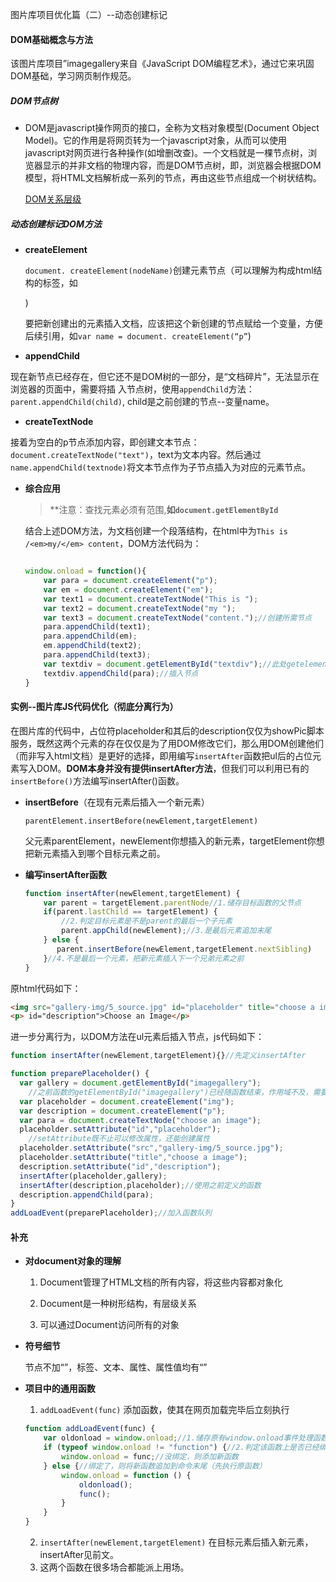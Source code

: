 图片库项目优化篇（二）--动态创建标记

#### DOM基础概念与方法

该图片库项目”imagegallery来自《JavaScript DOM编程艺术》，通过它来巩固DOM基础，学习网页制作规范。

##### DOM节点树

* DOM是javascript操作网页的接口，全称为文档对象模型(Document Object Model)。它的作用是将网页转为一个javascript对象，从而可以使用javascript对网页进行各种操作(如增删改查)。一个文档就是一棵节点树，浏览器显示的并非文档的物理内容，而是DOM节点树，即，浏览器会根据DOM模型，将HTML文档解析成一系列的节点，再由这些节点组成一个树状结构。

  [DOM关系层级](https://www.cnblogs.com/sysoft/p/12159603.html)

##### 动态创建标记DOM方法

* **createElement**

  `document. createElement(nodeName)`创建元素节点（可以理解为构成html结构的标签，如<p><body>)

  要把新创建出的元素插入文档，应该把这个新创建的节点赋给一个变量，方便后续引用，如`var name = document. createElement(“p”`)      

* **appendChild**

​		现在新节点已经存在，但它还不是DOM树的一部分，是“文档碎片”，无法显示在浏览器的页面中，需要将插		入节点树，使用`appendChild`方法：`parent.appendChild(child)`, child是之前创建的节点--变量name。

*  **createTextNode**

  接着为空白的p节点添加内容，即创建文本节点：`document.createTextNode("text")`，text为文本内容。然后通过`name.appendChild(textnode)`将文本节点作为子节点插入为对应的元素节点。

* **综合应用**

  > **注意：查找元素必须有范围,**如`document.getElementById`**

  结合上述DOM方法，为文档创建一个段落结构，在html中为`This is /<em>my/</em> content`，DOM方法代码为：

  ``````javascript
  
  window.onload = function(){
      var para = document.createElement("p");
      var em = document.createElement("em");
      var text1 = document.createTextNode("This is ");
      var text2 = document.createTextNode("my ");
      var text3 = document.createTextNode("content.");//创建所需节点
      para.appendChild(text1);
      para.appendChild(em);
      em.appendChild(text2);
      para.appendChild(text3);
      var textdiv = document.getElementById("textdiv");//此处getelement前必须有范围document，无范围报错
      textdiv.appendChild(para);//插入节点
  }
  ``````



#### 实例--图片库JS代码优化（彻底分离行为）

在图片库的代码中，占位符placeholder和其后的description仅仅为showPic脚本服务，既然这两个元素的存在仅仅是为了用DOM修改它们，那么用DOM创建他们（而非写入html文档）是更好的选择，即用编写`insertAfter`函数把ul后的占位元素写入DOM。**DOM本身并没有提供insertAfter方法**，但我们可以利用已有的`insertBefore()`方法编写insertAfter()函数。

* **insertBefore**（在现有元素后插入一个新元素）

  `parentElement.insertBefore(newElement,targetElement)`

  父元素parentElement，newElement你想插入的新元素，targetElement你想把新元素插入到哪个目标元素之前。

* **编写insertAfter函数**

  ``````js
  function insertAfter(newElement,targetElement) {
      var parent = targetElement.parentNode//1.储存目标函数的父节点
      if(parent.lastChild == targetElement) {
          //2.判定目标元素是不是parent的最后一个子元素
          parent.appChild(newElement);//3.是最后元素追加末尾
      } else {
         parent.insertBefore(newElement,targetElement.nextSibling)
      }//4.不是最后一个元素，把新元素插入下一个兄弟元素之前   
  }
  ``````

原html代码如下：

``````html
<img src="gallery-img/5_source.jpg" id="placeholder" title="choose a image"></img>
<p> id="description">Choose an Image</p>
``````

进一步分离行为，以DOM方法在ul元素后插入节点，js代码如下：

``````js
function insertAfter(newElement,targetElement){}//先定义insertAfter

function preparePlaceholder() {
  var gallery = document.getElementById("imagegallery");
    //之前函数的getElementById("imagegallery")已经随函数结束，作用域不及，需要重写
  var placeholder = document.createElement("img");
  var description = document.createElement("p");
  var para = document.createTextNode("choose an image");
  placeholder.setAttribute("id","placeholder");
    //setAttribute既不止可以修改属性，还能创建属性
  placeholder.setAttribute("src","gallery-img/5_source.jpg");
  placeholder.setAttribute("title","choose a image");
  description.setAttribute("id","description");
  insertAfter(placeholder,gallery);
  insertAfter(description,placeholder);//使用之前定义的函数
  description.appendChild(para);
}
addLoadEvent(preparePlaceholder);//加入函数队列
``````



#### 补充

* **对document对象的理解**

  1. Document管理了HTML文档的所有内容，将这些内容都对象化
  
  2. Document是一种树形结构，有层级关系
  2. 可以通过Document访问所有的对象
  
* **符号细节**

  节点不加“”，标签、文本、属性、属性值均有“” 

* **项目中的通用函数**

  1. `addLoadEvent(func)` 添加函数，使其在网页加载完毕后立刻执行

  ``````js
  function addLoadEvent(func) {
      var oldonload = window.onload;//1.储存原有window.onload事件处理函数的值
      if (typeof window.onload != "function") {//2.判定该函数上是否已经绑定了一些函数
          window.onload = func;//没绑定，则添加新函数
      } else {//绑定了，则将新函数追加到命令末尾（先执行原函数）
          window.onload = function () {
              oldonload();
              func();
          }
      }
  }
  ``````
  
  2. `insertAfter(newElement,targetElement)` 在目标元素后插入新元素，insertAfter见前文。
  3. 这两个函数在很多场合都能派上用场。
  






